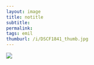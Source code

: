 ```yaml
---
layout: image
title: notitle
subtitle: 
permalink: 
tags: emil
thumburl: /i/DSCF1841_thumb.jpg
---
```

![]({{site.url}}/i/DSCF1841_thumb.jpg)
